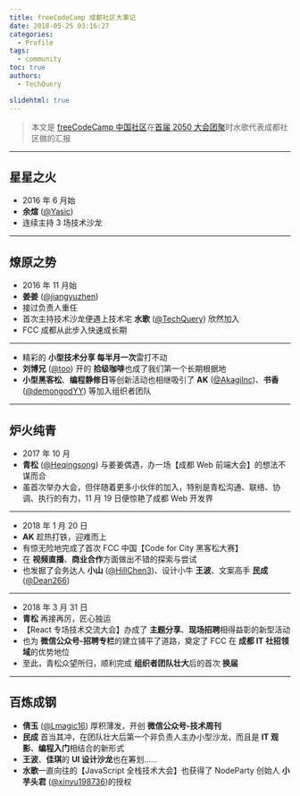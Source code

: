 ```yaml
---
title: freeCodeCamp 成都社区大事记
date: 2018-05-25 03:16:27
categories:
  - Profile
tags:
  - community
toc: true
authors:
  - TechQuery

slidehtml: true
---
```


> 本文是 [freeCodeCamp 中国社区][1]在[首届 2050 大会团聚][2]时水歌代表成都社区做的汇报

---

## 星星之火

- 2016 年 6 月始
- **余煊** ([@Yasic](https://github.com/Yasic))
- 连续主持 3 场技术沙龙

<!-- more -->

---

## 燎原之势

- 2016 年 11 月始
- **姜姜** ([@jiangyuzhen](https://github.com/jiangyuzhen))
- 接过负责人重任
- 首次主持技术沙龙便遇上技术宅 **水歌** ([@TechQuery](https://github.com/TechQuery)) 欣然加入
- FCC 成都从此步入快速成长期

---

- 精彩的 **小型技术分享 每半月一次**雷打不动
- **刘博兄** ([@too](https://github.com/too)) 开的 **拾级咖啡**也成了我们第一个长期根据地
- **小型黑客松**、**编程静修日**等创新活动也相继吸引了 **AK** ([@Akagilnc](https://github.com/Akagilnc))、**书香** ([@demongodYY](https://github.com/demongodYY)) 等加入组织者团队

---

## 炉火纯青

- 2017 年 10 月
- **青松** ([@Heqingsong](https://github.com/Heqingsong)) 与姜姜偶遇，办一场【成都 Web 前端大会】的想法不谋而合
- 虽首次举办大会，但伴随着更多小伙伴的加入，特别是青松沟通、联络、协调、执行的有力，11 月 19 日便惊艳了成都 Web 开发界

---

- 2018 年 1 月 20 日
- **AK** 趁热打铁，迎难而上
- 有惊无险地完成了首次 FCC 中国【Code for City 黑客松大赛】
- 在 **视频直播**、**商业合作**方面做出不错的探索与尝试
- 也发掘了会务达人 **小山** ([@HillChen3](https://github.com/HillChen3))、设计小牛 **王波**、文案高手 **民成** ([@Dean266](https://github.com/Dean266))

---

- 2018 年 3 月 31 日
- **青松** 再接再厉，匠心独运
- 【React 专场技术交流大会】办成了 **主题分享**、**现场招聘**相得益彰的新型活动
- 也为 **微信公众号-招聘专栏**的建立铺平了道路，奠定了 FCC 在 **成都 IT 社招领域**的优势地位
- 至此，青松众望所归，顺利完成 **组织者团队壮大**后的首次 **换届**

---

## 百炼成钢

- **倩玉** ([@Lmagic16](https://github.com/Lmagic16)) 厚积薄发，开创 **微信公众号-技术周刊**
- **民成** 首当其冲，在团队壮大后第一个非负责人主办小型沙龙，而且是 **IT 观影**、**编程入门**相结合的新形式
- **王波**、**佳琪**的 **UI 设计沙龙**也在筹划……
- **水歌**一直向往的【JavaScript 全栈技术大会】也获得了 NodeParty 创始人 **小芋头君** ([@xinyu198736](https://github.com/xinyu198736))的授权

[1]: https://chinese.fcc-cd.dev/
[2]: https://www.weibo.com/5899630894/GipPz9cZm
